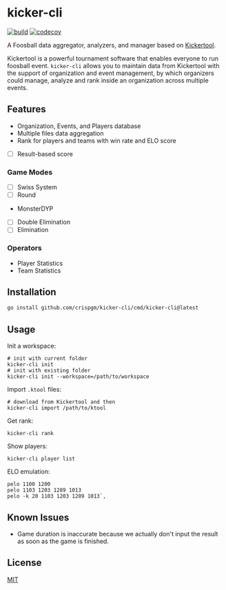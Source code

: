 # kicker-cli

[![build](https://github.com/crispgm/kicker-cli/actions/workflows/build.yml/badge.svg)](https://github.com/crispgm/kicker-cli/actions/workflows/build.yml)
[![codecov](https://codecov.io/gh/crispgm/kicker-cli/graph/badge.svg?token=MMGE8I5YNI)](https://codecov.io/gh/crispgm/kicker-cli)

A Foosball data aggregator, analyzers, and manager based on [Kickertool](https://app.kickertool.de/).

Kickertool is a powerful tournament software that enables everyone to run foosball event.
`kicker-cli` allows you to maintain data from Kickertool with the support of organization and event management,
by which organizers could manage, analyze and rank inside an organization across multiple events.

## Features

- Organization, Events, and Players database
- Multiple files data aggregation
- Rank for players and teams with win rate and ELO score
- [ ] Result-based score

### Game Modes

- [ ] Swiss System
- [ ] Round
- MonsterDYP
- [ ] Double Elimination
- [ ] Elimination

### Operators

- Player Statistics
- Team Statistics

## Installation

```bash
go install github.com/crispgm/kicker-cli/cmd/kicker-cli@latest
```

## Usage

Init a workspace:
```shell
# init with current folder
kicker-cli init
# init with existing folder
kicker-cli init --workspace=/path/to/workspace
```

Import `.ktool` files:
```shell
# download from Kickertool and then
kicker-cli import /path/to/ktool
```

Get rank:
```shell
kicker-cli rank
```

Show players:
```shell
kicker-cli player list
```

ELO emulation:
```shell
pelo 1100 1200
pelo 1103 1203 1289 1013
pelo -k 20 1103 1203 1289 1013`,
```

## Known Issues

- Game duration is inaccurate because we actually don't input the result as soon as the game is finished.

## License

[MIT](/LICENSE)
